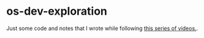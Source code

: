 # os-dev-exploration
Just some code and notes that I wrote while following [this series of videos.](https://www.youtube.com/watch?v=MwPjvJ9ulSc&list=PLm3B56ql_akNcvH8vvJRYOc7TbYhRs19M).
